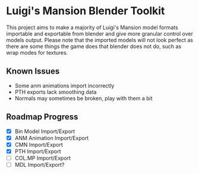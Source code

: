# Luigi's Mansion Blender Toolkit

This project aims to make a majority of Luigi's Mansion model formats importable and exportable from blender and give more granular control
over models output. Please note that the imported models will not look perfect as there are some things the game does that blender does not do, such as wrap modes for textures.

## Known Issues
- Some anm animations import incorrectly
- PTH exports lack smoothing data
- Normals may sometimes be broken, play with them a bit

## Roadmap Progress
- [x] Bin Model Import/Export
- [x] ANM Animation Import/Export
- [x] CMN Import/Export
- [X] PTH Import/Export
- [ ] COL.MP Import/Export
- [ ] MDL Import/Export?
